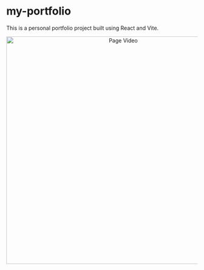 # my-portfolio

This is a personal portfolio project built using React and Vite.

<p align="center">
  <img src="public/video.gif" alt="Page Video" width="600"/>

</p>

